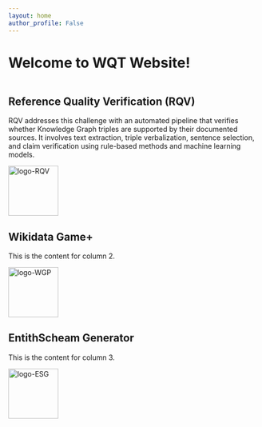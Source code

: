 ```yaml
---
layout: home
author_profile: False
---
```


# Welcome to WQT Website!

<div class="row">
  <div class="column">
    <h2>Reference Quality Verification (RQV)</h2>
    <div class="content">
      <p>RQV addresses this challenge with an automated pipeline that verifies whether Knowledge Graph triples are supported by their documented sources. It involves text extraction, triple verbalization, sentence selection, and claim verification using rule-based methods and machine learning models. </p>
      <img src="https://king-s-knowledge-graph-lab.github.io/WikidataQualityToolkit/assets/images/logo_RQV.jpg" width="100" height="100" alt="logo-RQV">
    </div>
  </div>
  
  <div class="column">
    <h2>Wikidata Game+</h2>
    <p>This is the content for column 2.</p>
    <img src="https://king-s-knowledge-graph-lab.github.io/WikidataQualityToolkit/assets/images/logo_wikidatagame+.jpg" width="100" height="100" alt="logo-WGP">
  </div>
  
  <div class="column">
    <h2>EntithScheam Generator</h2>
    <p>This is the content for column 3.</p>
    <img src="https://king-s-knowledge-graph-lab.github.io/WikidataQualityToolkit/assets/images/logo_EntitySchemaGenerator.jpg" width="100" height="100" alt="logo-ESG">
  </div>
</div>
